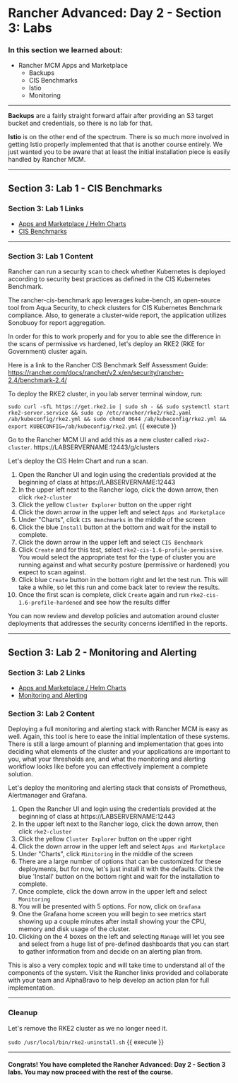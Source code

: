 # Rancher Advanced: Day 2 - Section 3: Labs

### In this section we learned about:

* Rancher MCM Apps and Marketplace
  * Backups
  * CIS Benchmarks
  * Istio
  * Monitoring

____

**Backups** are a fairly straight forward affair after providing an S3 target bucket and credentials, so there is no lab for that.

**Istio** is on the other end of the spectrum. There is so much more involved in getting Istio properly implemented that that is another course entirely. We just wanted you to be aware that at least the initial installation piece is easily handled by Rancher MCM.

____

## Section 3: Lab 1 - CIS Benchmarks

### Section 3: Lab 1 Links

* [Apps and Marketplace / Helm Charts](https://rancher.com/docs/rancher/v2.5/en/helm-charts/)
* [CIS Benchmarks](https://rancher.com/docs/rancher/v2.5/en/cis-scans/)

____

### Section 3: Lab 1 Content

Rancher can run a security scan to check whether Kubernetes is deployed according to security best practices as defined in the CIS Kubernetes Benchmark.

The rancher-cis-benchmark app leverages kube-bench, an open-source tool from Aqua Security, to check clusters for CIS Kubernetes Benchmark compliance. Also, to generate a cluster-wide report, the application utilizes Sonobuoy for report aggregation.

In order for this to work properly and for you to able see the difference in the scans of permissive vs hardened, let's deploy an RKE2 (RKE for Government) cluster again.

Here is a link to the Rancher CIS Benchmark Self Assessment Guide: https://rancher.com/docs/rancher/v2.x/en/security/rancher-2.4/benchmark-2.4/

To deploy the RKE2 cluster, in you lab server terminal window, run:

`sudo curl -sfL https://get.rke2.io | sudo sh - && sudo systemctl start rke2-server.service && sudo cp /etc/rancher/rke2/rke2.yaml /ab/kubeconfig/rke2.yml && sudo chmod 0644 /ab/kubeconfig/rke2.yml && export KUBECONFIG=/ab/kubeconfig/rke2.yml`  {{ execute }}

Go to the Rancher MCM UI and add this as a new cluster called `rke2-cluster`. https://LABSERVERNAME:12443/g/clusters

Let's deploy the CIS Helm Chart and run a scan.

1. Open the Rancher UI and login using the credentials provided at the beginning of class at https://LABSERVERNAME:12443
2. In the upper left next to the Rancher logo, click the down arrow, then click `rke2-cluster`
3. Click the yellow `Cluster Explorer` button on the upper right
4. Click the down arrow in the upper left and select `Apps and Marketplace`
5. Under "Charts", click `CIS Benchmarks` in the middle of the screen
6. Click the blue `Install` button at the bottom and wait for the install to complete.
7. Click the down arrow in the upper left and select `CIS Benchmark`
8. Click `Create` and for this test, select `rke2-cis-1.6-profile-permissive`. You would select the appropriate test for the type of cluster you are running against and what security posture (permissive or hardened) you expect to scan against.
9. Click blue `Create` button in the bottom right and let the test run. This will take a while, so let this run and come back later to review the results.
10. Once the first scan is complete, click `Create` again and run `rke2-cis-1.6-profile-hardened` and see how the results differ

You can now review and develop policies and automation around cluster deployments that addresses the security concerns identified in the reports.

____

## Section 3: Lab 2 - Monitoring and Alerting

### Section 3: Lab 2 Links

* [Apps and Marketplace / Helm Charts](https://rancher.com/docs/rancher/v2.5/en/helm-charts/)
* [Monitoring and Alerting](https://rancher.com/docs/rancher/v2.5/en/monitoring-alerting/)

### Section 3: Lab 2 Content

Deploying a full monitoring and alerting stack with Rancher MCM is easy as well. Again, this tool is here to ease the initial implentation of these systems. There is still a large amount of planning and implementation that goes into deciding what elements of the cluster and your applications are important to you, what your thresholds are, and what the monitoring and alerting workflow looks like before you can effectively implement a complete solution.

Let's deploy the monitoring and alerting stack that consists of Prometheus, Alertmanager and Grafana.

1. Open the Rancher UI and login using the credentials provided at the beginning of class at https://LABSERVERNAME:12443
2. In the upper left next to the Rancher logo, click the down arrow, then click `rke2-cluster`
3. Click the yellow `Cluster Explorer` button on the upper right
4. Click the down arrow in the upper left and select `Apps and Marketplace`
5. Under "Charts", click `Minitoring` in the middle of the screen
6. There are a large number of options that can be customized for these deployments, but for now, let's just install it with the defaults. Click the blue 'Install' button on the bottom right and wait for the installation to complete.
7. Once complete, click the down arrow in the upper left and select `Monitoring`
8. You will be presented with 5 options. For now, click on `Grafana`
9. One the Grafana home screen you will begin to see metrics start showing up a couple minutes after install showing your the CPU, memory and disk usage of the cluster.
10. Clicking on the 4 boxes on the left and selecting `Manage` will let you see and select from a huge list of pre-defined dashboards that you can start to gather information from and decide on an alerting plan from.

This is also a very complex topic and will take time to understand all of the components of the system. Visit the Rancher links provided and collaborate with your team and AlphaBravo to help develop an action plan for full implementation.
____

### Cleanup

Let's remove the RKE2 cluster as we no longer need it.

`sudo /usr/local/bin/rke2-uninstall.sh` {{ execute }}

____


#### Congrats! You have completed the Rancher Advanced: Day 2 - Section 3 labs. You may now proceed with the rest of the course.